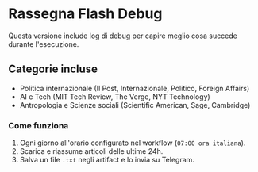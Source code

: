 # Rassegna Flash Debug

Questa versione include log di debug per capire meglio cosa succede durante l'esecuzione.

## Categorie incluse
- Politica internazionale (Il Post, Internazionale, Politico, Foreign Affairs)
- AI e Tech (MIT Tech Review, The Verge, NYT Technology)
- Antropologia e Scienze sociali (Scientific American, Sage, Cambridge)

### Come funziona
1. Ogni giorno all'orario configurato nel workflow (`07:00 ora italiana`).
2. Scarica e riassume articoli delle ultime 24h.
3. Salva un file `.txt` negli artifact e lo invia su Telegram.

